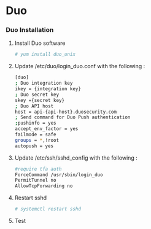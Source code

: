 # Duo

### Duo Installation

1. Install Duo software
    ```bash
    # yum install duo_unix
    ```
2. Update  /etc/duo/login_duo.conf with the following :
    ```bash
    [duo]
    ; Duo integration key
    ikey = {integration key}
    ; Duo secret key
    skey ={secret key}
    ; Duo API host
    host = api-{api-host}.duosecurity.com
    ; Send command for Duo Push authentication
    ;pushinfo = yes
    accept_env_factor = yes
    failmode = safe
    groups = *,!root
    autopush = yes
    ```
3. Update /etc/ssh/sshd_config with the following  :
    ``` bash
    #require tfa auth
    ForceCommand /usr/sbin/login_duo
    PermitTunnel no
    AllowTcpForwarding no
    ```
4. Restart sshd
    ``` bash
    # systemctl restart sshd
    ```
5. Test
